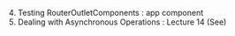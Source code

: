 4. Testing RouterOutletComponents : app component
7. Dealing with Asynchronous Operations : Lecture 14 (See)

